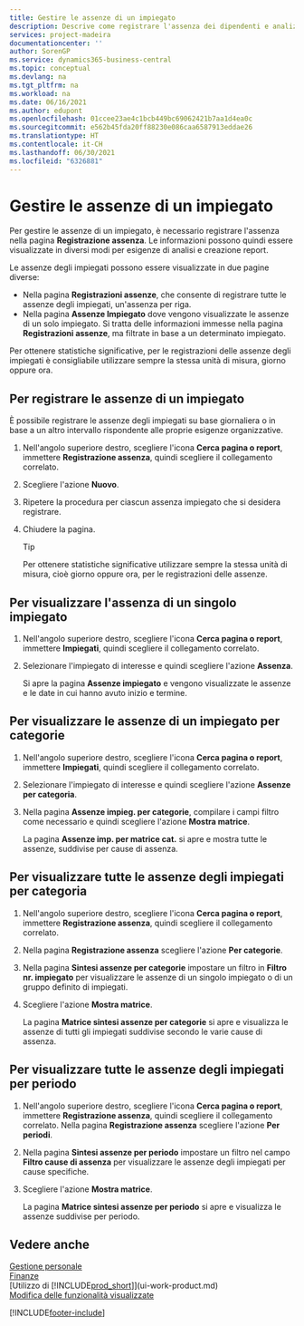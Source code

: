 ```yaml
---
title: Gestire le assenze di un impiegato
description: Descrive come registrare l'assenza dei dipendenti e analizzare le statistiche sulle assenze utilizzando le pagine Registrazione assenze e Assenze dipendenti.
services: project-madeira
documentationcenter: ''
author: SorenGP
ms.service: dynamics365-business-central
ms.topic: conceptual
ms.devlang: na
ms.tgt_pltfrm: na
ms.workload: na
ms.date: 06/16/2021
ms.author: edupont
ms.openlocfilehash: 01ccee23ae4c1bcb449bc69062421b7aa1d4ea0c
ms.sourcegitcommit: e562b45fda20ff88230e086caa6587913eddae26
ms.translationtype: HT
ms.contentlocale: it-CH
ms.lasthandoff: 06/30/2021
ms.locfileid: "6326881"
---
```

# <a name="manage-employee-absence"></a>Gestire le assenze di un impiegato
Per gestire le assenze di un impiegato, è necessario registrare l'assenza nella pagina **Registrazione assenza**. Le informazioni possono quindi essere visualizzate in diversi modi per esigenze di analisi e creazione report.

Le assenze degli impiegati possono essere visualizzate in due pagine diverse:

* Nella pagina **Registrazioni assenze**, che consente di registrare tutte le assenze degli impiegati, un'assenza per riga.
* Nella pagina **Assenze Impiegato** dove vengono visualizzate le assenze di un solo impiegato. Si tratta delle informazioni immesse nella pagina **Registrazioni assenze**, ma filtrate in base a un determinato impiegato.

Per ottenere statistiche significative, per le registrazioni delle assenze degli impiegati è consigliabile utilizzare sempre la stessa unità di misura, giorno oppure ora.

## <a name="to-register-employee-absence"></a>Per registrare le assenze di un impiegato
È possibile registrare le assenze degli impiegati su base giornaliera o in base a un altro intervallo rispondente alle proprie esigenze organizzative.

1. Nell'angolo superiore destro, scegliere l'icona **Cerca pagina o report**, immettere **Registrazione assenza**, quindi scegliere il collegamento correlato.
2. Scegliere l'azione **Nuovo**.
3. Ripetere la procedura per ciascun assenza impiegato che si desidera registrare.
4. Chiudere la pagina.

    > [!Tip]
    > Per ottenere statistiche significative utilizzare sempre la stessa unità di misura, cioè giorno oppure ora, per le registrazioni delle assenze.

## <a name="to-view-an-individual-employees-absence"></a>Per visualizzare l'assenza di un singolo impiegato
1. Nell'angolo superiore destro, scegliere l'icona **Cerca pagina o report**, immettere **Impiegati**, quindi scegliere il collegamento correlato.
2. Selezionare l'impiegato di interesse e quindi scegliere l'azione **Assenza**.

    Si apre la pagina **Assenze impiegato** e vengono visualizzate le assenze e le date in cui hanno avuto inizio e termine.

## <a name="to-view-an-employees-absence-by-categories"></a>Per visualizzare le assenze di un impiegato per categorie
1. Nell'angolo superiore destro, scegliere l'icona **Cerca pagina o report**, immettere **Impiegati**, quindi scegliere il collegamento correlato.
2. Selezionare l'impiegato di interesse e quindi scegliere l'azione **Assenze per categoria**.
3. Nella pagina **Assenze impieg. per categorie**, compilare i campi filtro come necessario e quindi scegliere l'azione **Mostra matrice**.

    La pagina **Assenze imp. per matrice cat.** si apre e mostra tutte le assenze, suddivise per cause di assenza.

## <a name="to-view-all-employee-absences-by-category"></a>Per visualizzare tutte le assenze degli impiegati per categoria
1. Nell'angolo superiore destro, scegliere l'icona **Cerca pagina o report**, immettere **Registrazione assenza**, quindi scegliere il collegamento correlato.
2. Nella pagina **Registrazione assenza** scegliere l'azione **Per categorie**.
3. Nella pagina **Sintesi assenze per categorie** impostare un filtro in **Filtro nr. impiegato** per visualizzare le assenze di un singolo impiegato o di un gruppo definito di impiegati.
4. Scegliere l'azione **Mostra matrice**.

    La pagina **Matrice sintesi assenze per categorie** si apre e visualizza le assenze di tutti gli impiegati suddivise secondo le varie cause di assenza.

## <a name="to-view-all-employee-absences-by-period"></a>Per visualizzare tutte le assenze degli impiegati per periodo
1. Nell'angolo superiore destro, scegliere l'icona **Cerca pagina o report**, immettere **Registrazione assenza**, quindi scegliere il collegamento correlato.
   Nella pagina **Registrazione assenza** scegliere l'azione **Per periodi**.
2. Nella pagina **Sintesi assenze per periodo** impostare un filtro nel campo **Filtro cause di assenza** per visualizzare le assenze degli impiegati per cause specifiche.
3. Scegliere l'azione **Mostra matrice**.

    La pagina **Matrice sintesi assenze per periodo** si apre e visualizza le assenze suddivise per periodo.

## <a name="see-also"></a>Vedere anche
[Gestione personale](hr-manage-human-resources.md)  
[Finanze](finance.md)  
[Utilizzo di [!INCLUDE[prod_short](includes/prod_short.md)]](ui-work-product.md)  
[Modifica delle funzionalità visualizzate](ui-experiences.md)


[!INCLUDE[footer-include](includes/footer-banner.md)]